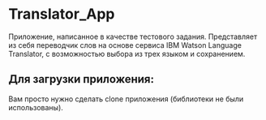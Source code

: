 # Translator_App

Приложение, написанное в качестве тестового задания. 
Представляет из себя переводчик слов на основе сервиса IBM Watson Language Translator, с возможностью выбора из трех языком и сохранением.

## Для загрузки приложения:
  Вам просто нужно сделать clone приложения (библиотеки не были использованы).
